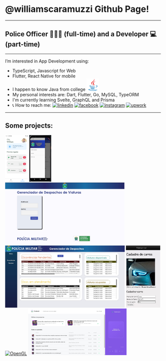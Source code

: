  # @williamscaramuzzi Github Page!
 ----------------
 ## Police Officer 👮🏼‍♂️ (full-time) and a Developer 💻(part-time)
 ----------------
I’m interested in App Development using: 
- TypeScript, Javascript for Web
- Flutter, React Native for mobile
- I happen to know Java from college <a href="https://www.java.com" target="_blank"> <img src="https://raw.githubusercontent.com/devicons/devicon/master/icons/java/java-original.svg" alt="java" width="40" height="40"/> </a>
- My personal interests are: Dart, Flutter, Go, MySQL, TypeORM
- I'm currently learning Svelte, GraphQL and Prisma
- 📞 How to reach me: 
[<img src='https://cdn.worldvectorlogo.com/logos/linkedin-icon.svg' alt='linkedin' height='40'>](https://www.linkedin.com/in/williamscaramuzzi/)  [<img src='https://cdn.worldvectorlogo.com/logos/facebook-3.svg' alt='facebook' height='40'>](https://www.facebook.com/williamscaramuzzi)  [<img src='https://cdn.worldvectorlogo.com/logos/instagram-2-1.svg' alt='instagram' height='40'>](https://www.instagram.com/williamscaramuzzi/) [<img src='https://cdn.worldvectorlogo.com/logos/upwork-1.svg' alt='upwork' height='40'>](https://www.upwork.com/freelancers/~0127f484378baef6f2)
-------------------
## Some projects:



[<img src='https://raw.githubusercontent.com/williamscaramuzzi/PlantManager/main/screenshot4.png' alt='Plant Manager NLW' height='150'>](https://github.com/williamscaramuzzi/PlantManager)
[<img src='https://raw.githubusercontent.com/williamscaramuzzi/pop-pmms/main/Screenshot_2.jpg' alt='POP PMMS' height='150'>](https://github.com/williamscaramuzzi/pop-pmms)
  [<img src='https://raw.githubusercontent.com/williamscaramuzzi/gerdes-final-frontend/master/public/Screenshot_1.jpg' alt='gerdes' height='200'>](https://github.com/williamscaramuzzi/gerdes-final-frontend) [<img src='https://raw.githubusercontent.com/williamscaramuzzi/gerdes-final-frontend/master/public/Screenshot_2.jpg' alt='Dispatch Manager' height='200'>](https://github.com/williamscaramuzzi/gerdes-final-frontend)
  [<img src='https://raw.githubusercontent.com/williamscaramuzzi/learning-go-fiber/master/public/images/Screenshot_3.jpg' alt='Learning GO in the backend' height='200'>](https://github.com/williamscaramuzzi/learning-go-fiber)    [<img src='https://raw.githubusercontent.com/williamscaramuzzi/UrbanBattleGame/master/baturbanagif.gif' alt='OpenGL' height='200'>](https://github.com/williamscaramuzzi/UrbanBattleGame) [<img src='https://raw.githubusercontent.com/williamscaramuzzi/podcastrnext/main/public/ss1.jpg' alt='podcaster nlw' height='150'>](https://github.com/williamscaramuzzi/podcastrnext)
 